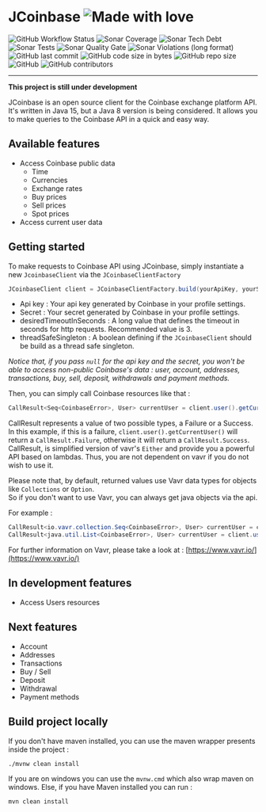# JCoinbase ![Made with love](https://img.shields.io/badge/Made%20with-%3C3-red)

![GitHub Workflow Status](https://img.shields.io/github/workflow/status/Bad-Pop/JCoinbase/JCoinbase%20CI?style=plastic)
![Sonar Coverage](https://img.shields.io/sonar/coverage/JCoinbase?server=https%3A%2F%2Fsonarcloud.io)
![Sonar Tech Debt](https://img.shields.io/sonar/tech_debt/JCoinbase?server=https%3A%2F%2Fsonarcloud.io)
![Sonar Tests](https://img.shields.io/sonar/tests/JCoinbase?compact_message&failed_label=failed&passed_label=passed&server=https%3A%2F%2Fsonarcloud.io&skipped_label=skipped)
![Sonar Quality Gate](https://img.shields.io/sonar/quality_gate/JCoinbase?server=https%3A%2F%2Fsonarcloud.Io)
![Sonar Violations (long format)](https://img.shields.io/sonar/violations/JCoinbase?format=long&server=https%3A%2F%2Fsonarcloud.io)
![GitHub last commit](https://img.shields.io/github/last-commit/Bad-Pop/JCoinbase)
![GitHub code size in bytes](https://img.shields.io/github/languages/code-size/Bad-Pop/JCoinbase?color=green)
![GitHub repo size](https://img.shields.io/github/repo-size/Bad-Pop/JCoinbase)
![GitHub](https://img.shields.io/github/license/Bad-Pop/JCoinbase)
![GitHub contributors](https://img.shields.io/github/contributors/Bad-Pop/JCoinbase)
___

**This project is still under development**

JCoinbase is an open source client for the Coinbase exchange platform API. It's written in Java 15, but a Java 8 version is being considered. It allows you to make queries to the Coinbase API in a quick and easy way.


## Available features

- Access Coinbase public data
  - Time
  - Currencies
  - Exchange rates
  - Buy prices
  - Sell prices
  - Spot prices
- Access current user data


## Getting started

To make requests to Coinbase API using JCoinbase, simply instantiate a new `JcoinbaseClient` via the `JCoinbaseClientFactory`

```java  
JCoinbaseClient client = JCoinbaseClientFactory.build(yourApiKey, yourSecret, desiredTimoutInSecond, threadSafeSingleton);  
```

- Api key : Your api key generated by Coinbase in your profile settings.
- Secret : Your secret generated by Coinbase in your profile settings.
- desiredTimeoutInSeconds : A long value that defines the timeout in seconds for http requests. Recommended value is 3.
- threadSafeSingleton : A boolean defining if the `JCoinbaseClient` should be build as a thread safe singleton.

_Notice that, if you pass `null` for the api key and the secret, you won't be able to access non-public Coinbase's data :  user, account, addresses, transactions, buy, sell, deposit, withdrawals and payment methods._

Then, you can simply call Coinbase resources like that :

```java
CallResult<Seq<CoinbaseError>, User> currentUser = client.user().getCurrentUser();  
```

CallResult represents a value of two possible types, a Failure or a Success.
In this example, if this is a failure, `client.user().getCurrentUser()` will return a `CallResult.Failure`,
otherwise it will return a `CallResult.Success`. CallResult, is simplified version of vavr's `Either` and provide you a powerful API based on lambdas.
Thus, you are not dependent on vavr if you do not wish to use it.

Please note that, by default, returned values use Vavr data types for objects like `Collections` or `Option`.  
So if you don't want to use Vavr, you can always get java objects via the api.

For example :

```java
CallResult<io.vavr.collection.Seq<CoinbaseError>, User> currentUser = client.user().getCurrentUser();
CallResult<java.util.List<CoinbaseError>, User> currentUser = client.user().getCurrentUserAsJava();
```  

For further information on Vavr, please take a look at : [https://www.vavr.io/](https://www.vavr.io/)


## In development features

- Access Users resources


## Next features

- Account
- Addresses
- Transactions
- Buy / Sell
- Deposit
- Withdrawal
- Payment methods


## Build project locally
If you don't have maven installed, you can use the maven wrapper presents inside the project :
```shell
./mvnw clean install
```
If you are on windows you can use the `mvnw.cmd` which also wrap maven on windows.
Else, if you have Maven installed you can run :
```shell
mvn clean install
```

